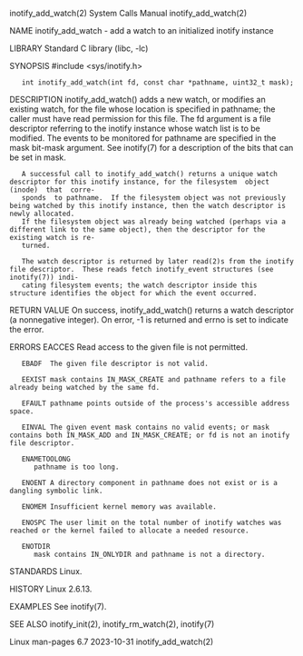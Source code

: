 inotify_add_watch(2)						      System Calls Manual						  inotify_add_watch(2)

NAME
       inotify_add_watch - add a watch to an initialized inotify instance

LIBRARY
       Standard C library (libc, -lc)

SYNOPSIS
       #include <sys/inotify.h>

       int inotify_add_watch(int fd, const char *pathname, uint32_t mask);

DESCRIPTION
       inotify_add_watch()  adds  a  new watch, or modifies an existing watch, for the file whose location is specified in pathname; the caller must have read
       permission for this file.  The fd argument is a file descriptor referring to the inotify instance whose watch list is to be modified.  The events to be
       monitored for pathname are specified in the mask bit-mask argument.  See inotify(7) for a description of the bits that can be set in mask.

       A successful call to inotify_add_watch() returns a unique watch descriptor for this inotify instance, for the filesystem	 object	 (inode)  that	corre‐
       sponds  to pathname.  If the filesystem object was not previously being watched by this inotify instance, then the watch descriptor is newly allocated.
       If the filesystem object was already being watched (perhaps via a different link to the same object), then the descriptor for the existing watch is re‐
       turned.

       The watch descriptor is returned by later read(2)s from the inotify file descriptor.  These reads fetch inotify_event structures (see inotify(7)) indi‐
       cating filesystem events; the watch descriptor inside this structure identifies the object for which the event occurred.

RETURN VALUE
       On success, inotify_add_watch() returns a watch descriptor (a nonnegative integer).  On error, -1 is returned and errno is set to indicate the error.

ERRORS
       EACCES Read access to the given file is not permitted.

       EBADF  The given file descriptor is not valid.

       EEXIST mask contains IN_MASK_CREATE and pathname refers to a file already being watched by the same fd.

       EFAULT pathname points outside of the process's accessible address space.

       EINVAL The given event mask contains no valid events; or mask contains both IN_MASK_ADD and IN_MASK_CREATE; or fd is not an inotify file descriptor.

       ENAMETOOLONG
	      pathname is too long.

       ENOENT A directory component in pathname does not exist or is a dangling symbolic link.

       ENOMEM Insufficient kernel memory was available.

       ENOSPC The user limit on the total number of inotify watches was reached or the kernel failed to allocate a needed resource.

       ENOTDIR
	      mask contains IN_ONLYDIR and pathname is not a directory.

STANDARDS
       Linux.

HISTORY
       Linux 2.6.13.

EXAMPLES
       See inotify(7).

SEE ALSO
       inotify_init(2), inotify_rm_watch(2), inotify(7)

Linux man-pages 6.7							  2023-10-31							  inotify_add_watch(2)
